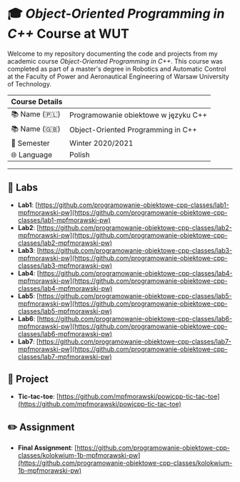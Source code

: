 # 🎓 _Object-Oriented Programming in C++_ Course at WUT

Welcome to my repository documenting the code and projects from my academic course _Object-Oriented Programming in C++_.
This course was completed as part of a master's degree in Robotics and Automatic Control at the Faculty of Power and Aeronautical Engineering of Warsaw University of Technology.

|**Course Details**||
|:--|---|
| 📚 Name (🇵🇱) | Programowanie obiektowe w języku C++ |
| 📚 Name (🇬🇧) | Object-Oriented Programming in C++ |
| 📅 Semester | Winter 2020/2021 |
| 🌐 Language | Polish |

---

## 🧪 Labs

- **Lab1**: [https://github.com/programowanie-obiektowe-cpp-classes/lab1-mpfmorawski-pw](https://github.com/programowanie-obiektowe-cpp-classes/lab1-mpfmorawski-pw)
- **Lab2**: [https://github.com/programowanie-obiektowe-cpp-classes/lab2-mpfmorawski-pw](https://github.com/programowanie-obiektowe-cpp-classes/lab2-mpfmorawski-pw)
- **Lab3**: [https://github.com/programowanie-obiektowe-cpp-classes/lab3-mpfmorawski-pw](https://github.com/programowanie-obiektowe-cpp-classes/lab3-mpfmorawski-pw)
- **Lab4**: [https://github.com/programowanie-obiektowe-cpp-classes/lab4-mpfmorawski-pw](https://github.com/programowanie-obiektowe-cpp-classes/lab4-mpfmorawski-pw)
- **Lab5**: [https://github.com/programowanie-obiektowe-cpp-classes/lab5-mpfmorawski-pw](https://github.com/programowanie-obiektowe-cpp-classes/lab5-mpfmorawski-pw)
- **Lab6**: [https://github.com/programowanie-obiektowe-cpp-classes/lab6-mpfmorawski-pw](https://github.com/programowanie-obiektowe-cpp-classes/lab6-mpfmorawski-pw)
- **Lab7**: [https://github.com/programowanie-obiektowe-cpp-classes/lab7-mpfmorawski-pw](https://github.com/programowanie-obiektowe-cpp-classes/lab7-mpfmorawski-pw)


## 🚀 Project

- **Tic-tac-toe**: [https://github.com/mpfmorawski/powjcpp-tic-tac-toe](https://github.com/mpfmorawski/powjcpp-tic-tac-toe)

## ✏️ Assignment

- **Final Assignment**: [https://github.com/programowanie-obiektowe-cpp-classes/kolokwium-1b-mpfmorawski-pw](https://github.com/programowanie-obiektowe-cpp-classes/kolokwium-1b-mpfmorawski-pw)

